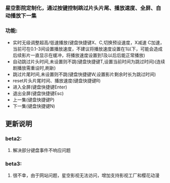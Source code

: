 
### 星空影院定制化，通过按键控制跳过片头片尾、播放速度、全屏、自动播放下一集

### 功能:
* 实时无级调整超高/低速播放(键盘快捷键X、C,切换预设速度，X减速 C加速，当前可在0.1-3间设置播放速度，不建议将播放速度设置在1以下，可能会造成后续影片一直显示在缓冲，将播放速度设置到1及以后后能正常播放)
* 自动跳过片头时间,未设置则不跳(键盘快捷键T,设置当前时间为跳过时间)(连续剧播放需重设时,刷新)
* 跳过片尾时间,未设置则不跳(键盘快捷键W,设置影片剩余时长为跳过时间)
* reset片头片尾时间、播放速度(键盘快捷键R)
* 进入全屏(键盘快捷键Enter)
* 退出全屏(键盘快捷键Esc)
* 上一集(键盘快捷键P)
* 下一集(键盘快捷键N)

## 更新说明
### beta2:
1. 解决部分键盘事件不响应问题

### beta3:
1. 很不幸，由于网站问题，星空影视无法访问，增加支持影视工厂和樱花动漫
